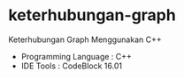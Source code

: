# keterhubungan-graph
Keterhubungan Graph Menggunakan C++

- Programming Language : C++
- IDE Tools : CodeBlock 16.01
